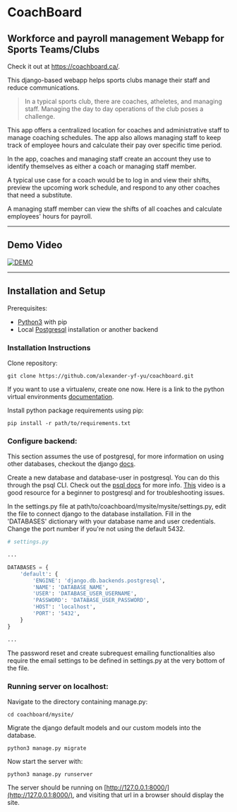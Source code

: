# CoachBoard

## Workforce and payroll management Webapp for Sports Teams/Clubs

Check it out at https://coachboard.ca/.

This django-based webapp helps sports clubs manage their staff and reduce communications. 

> In a typical sports club, there are coaches, atheletes, and managing staff. Managing the day to day operations of the club poses a challenge. 

This app offers a centralized location for coaches and administrative staff to manage coaching schedules. The app also allows managing staff to keep track of employee hours and calculate their pay over specific time period.

In the app, coaches and managing staff create an account they use to identify themselves as either a coach or managing staff member.

A typical use case for a coach would be to log in and view their shifts, preview the upcoming work schedule, and respond to any other coaches that need a substitute.

A managing staff member can view the shifts of all coaches and calculate employees' hours for payroll. 
___

## Demo Video

[![DEMO](http://img.youtube.com/vi/yi1mMwUjaVw/0.jpg)](https://www.youtube.com/watch?v=yi1mMwUjaVw&list=PLF5AdSM391nUBXsy6UQN0Da0xZ_YrBOpJ)

___
## Installation and Setup

Prerequisites:

+ [Python3](https://www.python.org/downloads/release/python-377/) with pip
+ Local [Postgresql](https://www.postgresql.org/download/) installation or another backend


### Installation Instructions

Clone repository:

    git clone https://github.com/alexander-yf-yu/coachboard.git

If you want to use a virtualenv, create one now. Here is a link to the python virtual environments [documentation](http://dev.nodeca.com).

Install python package requirements using pip:
    
    pip install -r path/to/requirements.txt

### Configure backend:
This section assumes the use of postgresql, for more information on using other databases, checkout the django [docs](https://docs.djangoproject.com/en/3.0/ref/settings/#std:setting-DATABASES).

Create a new database and database-user in postgresql. You can do this through the psql CLI. Check out the [psql docs](https://www.postgresql.org/docs/12/app-psql.html) for more info. [This](https://www.youtube.com/watch?v=qw--VYLpxG4) video is a good resource for a beginner to postgresql and for troubleshooting issues.

In the settings.py file at path/to/coachboard/mysite/mysite/settings.py, edit the file to connect django to the database installation. Fill in the 'DATABASES' dictionary with your database name and user credentials. Change the port number if you're not using the default 5432.


```python
# settings.py

...

DATABASES = {
    'default': {
        'ENGINE': 'django.db.backends.postgresql',
        'NAME': 'DATABASE_NAME',
        'USER': 'DATABASE_USER_USERNAME',
        'PASSWORD': 'DATABASE_USER_PASSWORD',
        'HOST': 'localhost',
        'PORT': '5432',
    }
}

...
```

The password reset and create subrequest emailing functionalities also require the email settings to be defined in settings.py at the very bottom of the file. 


### Running server on localhost:

Navigate to the directory containing manage.py:

    cd coachboard/mysite/

Migrate the django default models and our custom models into the database.

    python3 manage.py migrate

Now start the server with:

    python3 manage.py runserver

The server should be running on [http://127.0.0.1:8000/](http://127.0.0.1:8000/), and visiting that url in a browser should display the site.






